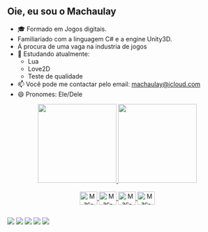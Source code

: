 ## Oie, eu sou o Machaulay

- 🎓 Formado em Jogos digitais.
- Familiariado com a linguagem C# e a engine Unity3D.
- Á procura de uma vaga na industria de jogos
- 🌱 Estudando atualmente:
  - Lua
  - Love2D
  - Teste de qualidade
- 📫 Você pode me contactar pelo email: machaulay@icloud.com
- 😄 Pronomes: Ele/Dele



<div align="center">
  <a href="https://github.com/machaulay">
  <img height="180em" src="https://github-readme-stats.vercel.app/api?username=machaulay&show_icons=true&theme=cobalt&include_all_commits=true&count_private=true"/>
  <img height="180em" src="https://github-readme-stats.vercel.app/api/top-langs/?username=machaulay&layout=compact&langs_count=7&theme=cobalt"/>
</div>

<div  align="center" style="display: inline_block"><br>
  <img  align="center" alt="Mac-Js" height="30" width="40" src="https://cdn.jsdelivr.net/gh/devicons/devicon/icons/unity/unity-original.svg"/>
  <img  align="center" alt="Mac-Js" height="30" width="40" src="https://cdn.jsdelivr.net/gh/devicons/devicon/icons/csharp/csharp-original.svg" />
  <img  align="center" alt="Mac-Js" height="30" width="40" src="https://cdn.jsdelivr.net/gh/devicons/devicon/icons/vscode/vscode-original.svg" />
  <img  align="center" alt="Mac-Js" height="30" width="40" src="https://cdn.jsdelivr.net/gh/devicons/devicon/icons/visualstudio/visualstudio-plain.svg" />

</div>

##

<div>
  <a href="https://machaulay.itch.io/" target="_blank"><img src="https://img.shields.io/badge/Itch.io-FA5C5C?style=for-the-badge&logo=itch.io&logoColor=white" target="_blank"></a>
  <a href="https://www.instagram.com/machaulay/" target="_blank"><img src="https://img.shields.io/badge/Instagram-E4405F?style=for-the-badge&logo=instagram&logoColor=white" target="_blank"></a>
  <a href="https://twitter.com/MachaulayP" target="_blank"><img src="https://img.shields.io/badge/Twitter-1DA1F2?style=for-the-badge&logo=twitter&logoColor=white" target="_blank"></a>
  <a href="https://www.linkedin.com/in/machaulay/" target="_blank"><img src="https://img.shields.io/badge/LinkedIn-0077B5?style=for-the-badge&logo=linkedin&logoColor=white" target="_blank"></a>
  <a href="https://www.behance.net/gallery/126192885/My-portfolio" target="_blank"><img src="https://aleen42.github.io/badges/src/behance.svg" 
target="_blank"></a>
  
</div>

